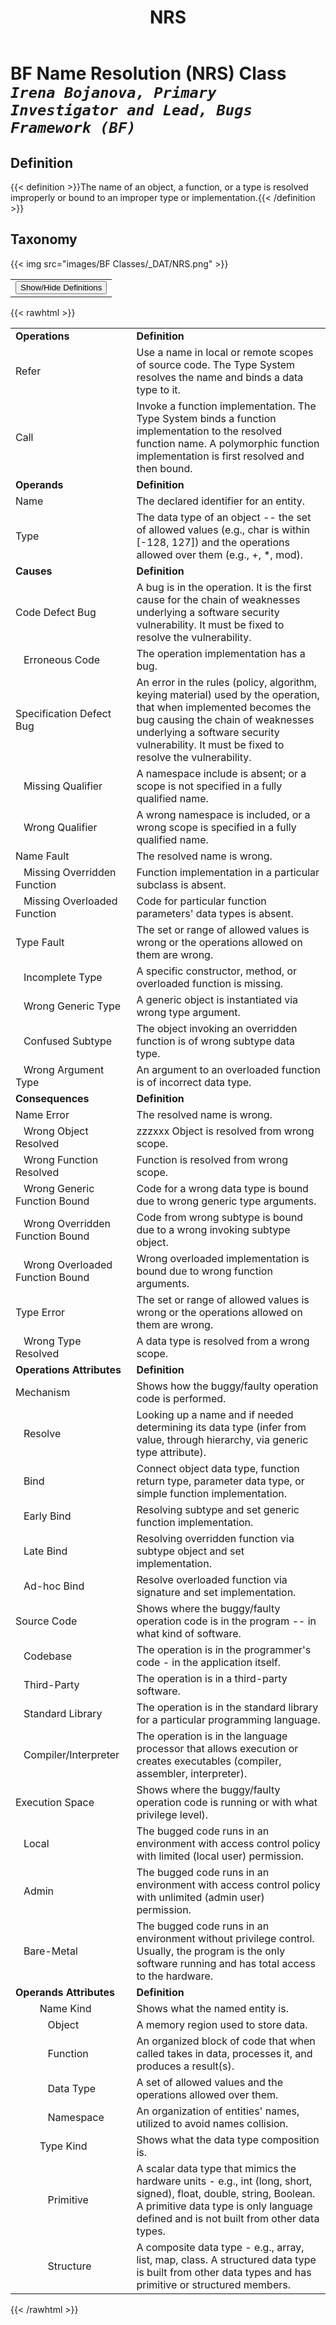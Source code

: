 ﻿---
weight: 3
title: "NRS"
---
# BF Name Resolution (NRS) Class <br/>_`Irena Bojanova, Primary Investigator and Lead, Bugs Framework (BF)`_

## Definition
{{< definition >}}The name of an object, a function, or a type is resolved improperly or bound to an improper type or implementation.{{< /definition >}}

##  Taxonomy


{{< img src="images/BF Classes/_DAT/NRS.png" >}}

<table>
<tr>
<td>
<button class="btn btn-primary " type="button" data-bs-toggle="collapse" data-bs-target="#collapseTable" aria-expanded="false" aria-controls="collapseTable">Show/Hide Definitions</button>
</td>
</tr>
</table>
	
{{< rawhtml >}}
<div class="collapse" id="collapseTable">
<table>
<tr>
			<td><strong>Operations</strong></td>
	<td><strong>Definition</strong></td>
	</tr>
	<tr>
			<td>Refer </td>
	<td>Use a name in local or remote scopes of source code. The Type System resolves the name and binds a data type to it.</td>
	</tr>
	<tr>
			<td>Call </td>
	<td>Invoke a function implementation. The Type System binds a function implementation to the resolved function name. A polymorphic function implementation is first resolved and then bound.</td>
	</tr>
	<tr>
			<td><strong>Operands</strong></td>
	<td><strong>Definition</strong></td>
	</tr>
	<tr>
			<td>Name </td>
	<td>The declared identifier for an entity.</td>
	</tr>
	<tr>
			<td>Type </td>
	<td>The data type of an object -- the set of allowed values (e.g., char is within [-128, 127]) and the operations allowed over them (e.g., +, *, mod).</td>
	</tr>
	<tr>
			<td><strong>Causes</strong></td>
	<td><strong>Definition</strong></td>
	</tr>
	<tr>
			<td>Code Defect Bug</td>
	<td>A bug is in the operation. It is the first cause for the chain of weaknesses underlying a software security vulnerability. It must be fixed to resolve the vulnerability.</td>
	</tr>
	<tr>
			<td>   Erroneous Code </td>
	<td>The operation implementation has a bug.</td>
	</tr>
	<tr>
			<td>Specification Defect Bug</td>
	<td>An error in the rules (policy, algorithm, keying material) used by the operation, that when implemented becomes the bug causing the chain of weaknesses underlying a software security vulnerability. It must be fixed to resolve the vulnerability.</td>
	</tr>
	<tr>
			<td>   Missing Qualifier </td>
	<td>A namespace include is absent; or a scope is not specified in a fully qualified name.</td>
	</tr>
	<tr>
			<td>   Wrong Qualifier </td>
	<td>A wrong namespace is included, or a wrong scope is specified in a fully qualified name.</td>
	</tr>
	<tr>
			<td>Name Fault</td>
	<td>The resolved name is wrong.</td>
	</tr>
	<tr>
			<td>   Missing Overridden Function </td>
	<td>Function implementation in a particular subclass is absent.</td>
	</tr>
	<tr>
			<td>   Missing Overloaded Function </td>
	<td>Code for particular function parameters' data types is absent.</td>
	</tr>
	<tr>
			<td>Type Fault</td>
	<td>The set or range of allowed values is wrong or the operations allowed on them are wrong.</td>
	</tr>
	<tr>
			<td>   Incomplete Type </td>
	<td>A specific constructor, method, or overloaded function is missing.</td>
	</tr>
	<tr>
			<td>   Wrong Generic Type </td>
	<td>A generic object is instantiated via wrong type argument.</td>
	</tr>
	<tr>
			<td>   Confused Subtype </td>
	<td>The object invoking an overridden function is of wrong subtype data type.</td>
	</tr>
	<tr>
			<td>   Wrong Argument Type </td>
	<td>An argument to an overloaded function is of incorrect data type.</td>
	</tr>
	<tr>
			<td><strong>Consequences</strong></td>
	<td><strong>Definition</strong></td>
	</tr>
	<tr>
			<td>Name Error</td>
	<td>The resolved name is wrong.</td>
	</tr>
	<tr>
			<td>   Wrong Object Resolved </td>
	<td>zzzxxx Object is resolved from wrong scope.</td>
	</tr>
	<tr>
			<td>   Wrong Function Resolved </td>
	<td>Function is resolved from wrong scope.</td>
	</tr>
	<tr>
			<td>   Wrong Generic Function Bound </td>
	<td>Code for a wrong data type is bound due to wrong generic type arguments.</td>
	</tr>
	<tr>
			<td>   Wrong Overridden Function Bound </td>
	<td>Code from wrong subtype is bound due to a wrong invoking subtype object.</td>
	</tr>
	<tr>
			<td>   Wrong Overloaded Function Bound </td>
	<td>Wrong overloaded implementation is bound due to wrong function arguments.</td>
	</tr>
	<tr>
			<td>Type Error</td>
	<td>The set or range of allowed values is wrong or the operations allowed on them are wrong.</td>
	</tr>
	<tr>
			<td>   Wrong Type Resolved </td>
	<td>A data type is resolved from a wrong scope.</td>
	</tr>
	<tr>
			<td><strong>Operations Attributes</strong></td>
	<td><strong>Definition</strong></td>
	</tr>
	<tr>
			<td>Mechanism </td>
	<td>Shows how the buggy/faulty operation code is performed.</td>
	</tr>
	<tr>
			<td>   Resolve </td>
	<td>Looking up a name and if needed determining its data type (infer from value, through hierarchy, via generic type attribute).</td>
	</tr>
	<tr>
			<td>   Bind </td>
	<td>Connect object data type, function return type, parameter data type, or simple function implementation.</td>
	</tr>
	<tr>
			<td>   Early Bind </td>
	<td>Resolving subtype and set generic function implementation.</td>
	</tr>
	<tr>
			<td>   Late Bind </td>
	<td>Resolving overridden function via subtype object and set implementation.</td>
	</tr>
	<tr>
			<td>   Ad-hoc Bind </td>
	<td>Resolve overloaded function via signature and set implementation.</td>
	</tr>
	<tr>
			<td>Source Code </td>
	<td>Shows where the buggy/faulty operation code is in the program -- in what kind of software.</td>
	</tr>
	<tr>
			<td>   Codebase </td>
	<td>The operation is in the programmer's code - in the application itself.</td>
	</tr>
	<tr>
			<td>   Third-Party </td>
	<td>The operation is in a third-party software.</td>
	</tr>
	<tr>
			<td>   Standard Library </td>
	<td>The operation is in the standard library for a particular programming language.</td>
	</tr>
	<tr>
			<td>   Compiler/Interpreter </td>
	<td>The operation is in the language processor that allows execution or creates executables (compiler, assembler, interpreter).</td>
	</tr>
	<tr>
			<td>Execution Space </td>
	<td>Shows where the buggy/faulty operation code is running or with what privilege level).</td>
	</tr>
	<tr>
			<td>   Local </td>
	<td>The bugged code runs in an environment with access control policy with limited (local user) permission.</td>
	</tr>
	<tr>
			<td>   Admin </td>
	<td>The bugged code runs in an environment with access control policy with unlimited (admin user) permission.</td>
	</tr>
	<tr>
			<td>   Bare-Metal </td>
	<td>The bugged code runs in an environment without privilege control. Usually, the program is the only software running and has total access to the hardware.</td>
	</tr>
	<tr>
			<td><strong>Operands Attributes</strong></td>
	<td><strong>Definition</strong></td>
	</tr>
	<tr>
			<td>         Name Kind </td>
	<td>Shows what the named entity is.</td>
	</tr>
	<tr>
			<td>            Object </td>
	<td>A memory region used to store data.</td>
	</tr>
	<tr>
			<td>            Function </td>
	<td>An organized block of code that when called takes in data, processes it, and produces a result(s).</td>
	</tr>
	<tr>
			<td>            Data Type </td>
	<td>A set of allowed values and the operations allowed over them.</td>
	</tr>
	<tr>
			<td>            Namespace </td>
	<td>An organization of entities' names, utilized to avoid names collision.</td>
	</tr>
	<tr>
			<td>         Type Kind </td>
	<td>Shows what the data type composition is.</td>
	</tr>
	<tr>
			<td>            Primitive </td>
	<td>A scalar data type that mimics the hardware units - e.g., int (long, short, signed), float, double, string, Boolean. A primitive data type is only language defined and is not built from other data types.</td>
	</tr>
	<tr>
			<td>            Structure </td>
	<td>A composite data type - e.g., array, list, map, class. A structured data type is built from other data types and has primitive or structured members.</td>
	</tr>
	
</table>
</div>
{{< /rawhtml >}}

